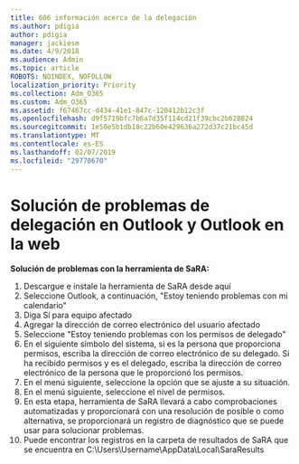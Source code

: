 ```yaml
---
title: 606 información acerca de la delegación
ms.author: pdigia
author: pdigia
manager: jackiesm
ms.date: 4/9/2018
ms.audience: Admin
ms.topic: article
ROBOTS: NOINDEX, NOFOLLOW
localization_priority: Priority
ms.collection: Adm_O365
ms.custom: Adm_O365
ms.assetid: f67467cc-d434-41e1-847c-120412b12c3f
ms.openlocfilehash: d9f5719bfc7b6a7d35f114cd21f39cbc2b628824
ms.sourcegitcommit: 1e50e5b1db18c22b60e429636a272d37c21bc45d
ms.translationtype: MT
ms.contentlocale: es-ES
ms.lasthandoff: 02/07/2019
ms.locfileid: "29770670"
---
```

# <a name="troubleshooting-delegation-in-outlook-and-outlook-on-the-web"></a>Solución de problemas de delegación en Outlook y Outlook en la web

**Solución de problemas con la herramienta de SaRA:**

1. Descargue e instale la herramienta de SaRA desde aquí
1. Seleccione Outlook, a continuación, "Estoy teniendo problemas con mi calendario"
1. Diga Sí para equipo afectado
1. Agregar la dirección de correo electrónico del usuario afectado
1. Seleccione "Estoy teniendo problemas con los permisos de delegado"
1. En el siguiente símbolo del sistema, si es la persona que proporciona permisos, escriba la dirección de correo electrónico de su delegado. Si ha recibido permisos y es el delegado, escriba la dirección de correo electrónico de la persona que le proporcionó los permisos.
1. En el menú siguiente, seleccione la opción que se ajuste a su situación. 
1. En el menú siguiente, seleccione el nivel de permisos.
1. En esta etapa, herramienta de SaRA llevará a cabo comprobaciones automatizadas y proporcionará con una resolución de posible o como alternativa, se proporcionará un registro de diagnóstico que se puede usar para solucionar problemas.
1. Puede encontrar los registros en la carpeta de resultados de SaRA que se encuentra en C:\Users\Username\AppData\Local\SaraResults